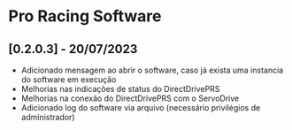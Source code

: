 # Pro Racing Software

## [0.2.0.3] - 20/07/2023

 - Adicionado mensagem ao abrir o software, caso já exista uma instancia do software em execução
 - Melhorias nas indicações de status do DirectDrivePRS
 - Melhorias na conexão do DirectDrivePRS com o ServoDrive
 - Adicionado log do software via arquivo (necessário privilégios de administrador)